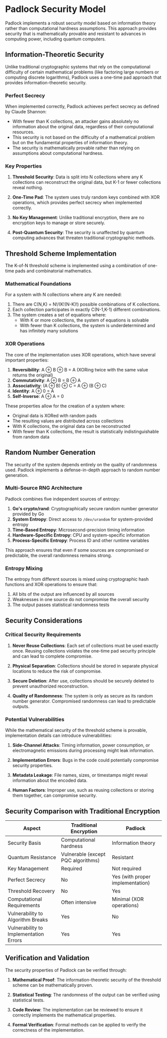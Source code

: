 # Padlock Security Model

Padlock implements a robust security model based on information theory rather than computational hardness assumptions. This approach provides security that is mathematically provable and resistant to advances in computing power, including quantum computers.

## Information-Theoretic Security

Unlike traditional cryptographic systems that rely on the computational difficulty of certain mathematical problems (like factoring large numbers or computing discrete logarithms), Padlock uses a one-time pad approach that provides information-theoretic security.

### Perfect Secrecy

When implemented correctly, Padlock achieves perfect secrecy as defined by Claude Shannon:

- With fewer than K collections, an attacker gains absolutely no information about the original data, regardless of their computational resources.
- This security is not based on the difficulty of a mathematical problem but on the fundamental properties of information theory.
- The security is mathematically provable rather than relying on assumptions about computational hardness.

### Key Properties

1. **Threshold Security**: Data is split into N collections where any K collections can reconstruct the original data, but K-1 or fewer collections reveal nothing.

2. **One-Time Pad**: The system uses truly random keys combined with XOR operations, which provides perfect secrecy when implemented correctly.

3. **No Key Management**: Unlike traditional encryption, there are no encryption keys to manage or store securely.

4. **Post-Quantum Security**: The security is unaffected by quantum computing advances that threaten traditional cryptographic methods.

## Threshold Scheme Implementation

The K-of-N threshold scheme is implemented using a combination of one-time pads and combinatorial mathematics.

### Mathematical Foundations

For a system with N collections where any K are needed:

1. There are C(N,K) = N!/(K!(N-K)!) possible combinations of K collections.
2. Each collection participates in exactly C(N-1,K-1) different combinations.
3. The system creates a set of equations where:
   - With K or more collections, the system of equations is solvable
   - With fewer than K collections, the system is underdetermined and has infinitely many solutions

### XOR Operations

The core of the implementation uses XOR operations, which have several important properties:

1. **Reversibility**: A ⊕ B ⊕ B = A (XORing twice with the same value returns the original)
2. **Commutativity**: A ⊕ B = B ⊕ A
3. **Associativity**: (A ⊕ B) ⊕ C = A ⊕ (B ⊕ C)
4. **Identity**: A ⊕ 0 = A
5. **Self-Inverse**: A ⊕ A = 0

These properties allow for the creation of a system where:
- Original data is XORed with random pads
- The resulting values are distributed across collections
- With K collections, the original data can be reconstructed
- With fewer than K collections, the result is statistically indistinguishable from random data

## Random Number Generation

The security of the system depends entirely on the quality of randomness used. Padlock implements a defense-in-depth approach to random number generation.

### Multi-Source RNG Architecture

Padlock combines five independent sources of entropy:

1. **Go's crypto/rand**: Cryptographically secure random number generator provided by Go
2. **System Entropy**: Direct access to `/dev/urandom` for system-provided entropy
3. **Time-Based Entropy**: Microsecond-precision timing information
4. **Hardware-Specific Entropy**: CPU and system-specific information
5. **Process-Specific Entropy**: Process ID and other runtime variables

This approach ensures that even if some sources are compromised or predictable, the overall randomness remains strong.

### Entropy Mixing

The entropy from different sources is mixed using cryptographic hash functions and XOR operations to ensure that:

1. All bits of the output are influenced by all sources
2. Weaknesses in one source do not compromise the overall security
3. The output passes statistical randomness tests

## Security Considerations

### Critical Security Requirements

1. **Never Reuse Collections**: Each set of collections must be used exactly once. Reusing collections violates the one-time pad security principle and can lead to complete compromise.

2. **Physical Separation**: Collections should be stored in separate physical locations to reduce the risk of compromise.

3. **Secure Deletion**: After use, collections should be securely deleted to prevent unauthorized reconstruction.

4. **Quality of Randomness**: The system is only as secure as its random number generator. Compromised randomness can lead to predictable outputs.

### Potential Vulnerabilities

While the mathematical security of the threshold scheme is provable, implementation details can introduce vulnerabilities:

1. **Side-Channel Attacks**: Timing information, power consumption, or electromagnetic emissions during processing might leak information.

2. **Implementation Errors**: Bugs in the code could potentially compromise security properties.

3. **Metadata Leakage**: File names, sizes, or timestamps might reveal information about the encoded data.

4. **Human Factors**: Improper use, such as reusing collections or storing them together, can compromise security.

## Security Comparison with Traditional Encryption

| Aspect | Traditional Encryption | Padlock |
|--------|------------------------|---------|
| Security Basis | Computational hardness | Information theory |
| Quantum Resistance | Vulnerable (except PQC algorithms) | Resistant |
| Key Management | Required | Not required |
| Perfect Secrecy | No | Yes (with proper implementation) |
| Threshold Recovery | No | Yes |
| Computational Requirements | Often intensive | Minimal (XOR operations) |
| Vulnerability to Algorithm Breaks | Yes | No |
| Vulnerability to Implementation Errors | Yes | Yes |

## Verification and Validation

The security properties of Padlock can be verified through:

1. **Mathematical Proof**: The information-theoretic security of the threshold scheme can be mathematically proven.

2. **Statistical Testing**: The randomness of the output can be verified using statistical tests.

3. **Code Review**: The implementation can be reviewed to ensure it correctly implements the mathematical properties.

4. **Formal Verification**: Formal methods can be applied to verify the correctness of the implementation.

